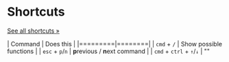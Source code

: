 # Shortcuts

[See all shortcuts &raquo;](https://docs.racket-lang.org/drracket/Keyboard_Shortcuts.html)

| Command | Does this |
|=========|========|
| `cmd` + `/` |  Show possible functions |
| `esc` + `p`/`n` | **p**revious / **n**ext command |
| `cmd` + `ctrl` + `↑`/`↓` | ""
